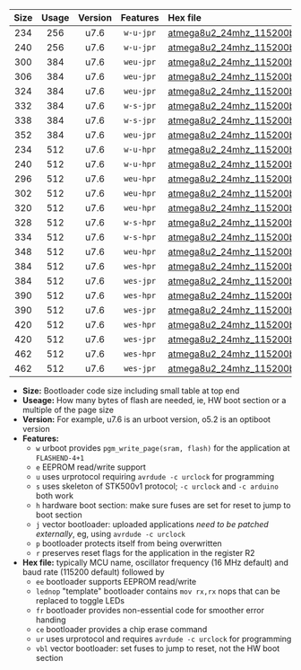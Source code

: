 |Size|Usage|Version|Features|Hex file|
|:-:|:-:|:-:|:-:|:--|
|234|256|u7.6|`w-u-jpr`|[atmega8u2_24mhz_115200bps_ur_vbl.hex](https://raw.githubusercontent.com/stefanrueger/urboot/main//atmega8u2_24mhz_115200bps_ur_vbl.hex)|
|240|256|u7.6|`w-u-jpr`|[atmega8u2_24mhz_115200bps_lednop_ur_vbl.hex](https://raw.githubusercontent.com/stefanrueger/urboot/main//atmega8u2_24mhz_115200bps_lednop_ur_vbl.hex)|
|300|384|u7.6|`weu-jpr`|[atmega8u2_24mhz_115200bps_ee_ur_vbl.hex](https://raw.githubusercontent.com/stefanrueger/urboot/main//atmega8u2_24mhz_115200bps_ee_ur_vbl.hex)|
|306|384|u7.6|`weu-jpr`|[atmega8u2_24mhz_115200bps_ee_lednop_ur_vbl.hex](https://raw.githubusercontent.com/stefanrueger/urboot/main//atmega8u2_24mhz_115200bps_ee_lednop_ur_vbl.hex)|
|324|384|u7.6|`weu-jpr`|[atmega8u2_24mhz_115200bps_ee_lednop_fr_ur_vbl.hex](https://raw.githubusercontent.com/stefanrueger/urboot/main//atmega8u2_24mhz_115200bps_ee_lednop_fr_ur_vbl.hex)|
|332|384|u7.6|`w-s-jpr`|[atmega8u2_24mhz_115200bps_vbl.hex](https://raw.githubusercontent.com/stefanrueger/urboot/main//atmega8u2_24mhz_115200bps_vbl.hex)|
|338|384|u7.6|`w-s-jpr`|[atmega8u2_24mhz_115200bps_lednop_vbl.hex](https://raw.githubusercontent.com/stefanrueger/urboot/main//atmega8u2_24mhz_115200bps_lednop_vbl.hex)|
|352|384|u7.6|`weu-jpr`|[atmega8u2_24mhz_115200bps_ee_lednop_fr_ce_ur_vbl.hex](https://raw.githubusercontent.com/stefanrueger/urboot/main//atmega8u2_24mhz_115200bps_ee_lednop_fr_ce_ur_vbl.hex)|
|234|512|u7.6|`w-u-hpr`|[atmega8u2_24mhz_115200bps_ur.hex](https://raw.githubusercontent.com/stefanrueger/urboot/main//atmega8u2_24mhz_115200bps_ur.hex)|
|240|512|u7.6|`w-u-hpr`|[atmega8u2_24mhz_115200bps_lednop_ur.hex](https://raw.githubusercontent.com/stefanrueger/urboot/main//atmega8u2_24mhz_115200bps_lednop_ur.hex)|
|296|512|u7.6|`weu-hpr`|[atmega8u2_24mhz_115200bps_ee_ur.hex](https://raw.githubusercontent.com/stefanrueger/urboot/main//atmega8u2_24mhz_115200bps_ee_ur.hex)|
|302|512|u7.6|`weu-hpr`|[atmega8u2_24mhz_115200bps_ee_lednop_ur.hex](https://raw.githubusercontent.com/stefanrueger/urboot/main//atmega8u2_24mhz_115200bps_ee_lednop_ur.hex)|
|320|512|u7.6|`weu-hpr`|[atmega8u2_24mhz_115200bps_ee_lednop_fr_ur.hex](https://raw.githubusercontent.com/stefanrueger/urboot/main//atmega8u2_24mhz_115200bps_ee_lednop_fr_ur.hex)|
|328|512|u7.6|`w-s-hpr`|[atmega8u2_24mhz_115200bps.hex](https://raw.githubusercontent.com/stefanrueger/urboot/main//atmega8u2_24mhz_115200bps.hex)|
|334|512|u7.6|`w-s-hpr`|[atmega8u2_24mhz_115200bps_lednop.hex](https://raw.githubusercontent.com/stefanrueger/urboot/main//atmega8u2_24mhz_115200bps_lednop.hex)|
|348|512|u7.6|`weu-hpr`|[atmega8u2_24mhz_115200bps_ee_lednop_fr_ce_ur.hex](https://raw.githubusercontent.com/stefanrueger/urboot/main//atmega8u2_24mhz_115200bps_ee_lednop_fr_ce_ur.hex)|
|384|512|u7.6|`wes-hpr`|[atmega8u2_24mhz_115200bps_ee.hex](https://raw.githubusercontent.com/stefanrueger/urboot/main//atmega8u2_24mhz_115200bps_ee.hex)|
|384|512|u7.6|`wes-jpr`|[atmega8u2_24mhz_115200bps_ee_vbl.hex](https://raw.githubusercontent.com/stefanrueger/urboot/main//atmega8u2_24mhz_115200bps_ee_vbl.hex)|
|390|512|u7.6|`wes-hpr`|[atmega8u2_24mhz_115200bps_ee_lednop.hex](https://raw.githubusercontent.com/stefanrueger/urboot/main//atmega8u2_24mhz_115200bps_ee_lednop.hex)|
|390|512|u7.6|`wes-jpr`|[atmega8u2_24mhz_115200bps_ee_lednop_vbl.hex](https://raw.githubusercontent.com/stefanrueger/urboot/main//atmega8u2_24mhz_115200bps_ee_lednop_vbl.hex)|
|420|512|u7.6|`wes-hpr`|[atmega8u2_24mhz_115200bps_ee_lednop_fr.hex](https://raw.githubusercontent.com/stefanrueger/urboot/main//atmega8u2_24mhz_115200bps_ee_lednop_fr.hex)|
|420|512|u7.6|`wes-jpr`|[atmega8u2_24mhz_115200bps_ee_lednop_fr_vbl.hex](https://raw.githubusercontent.com/stefanrueger/urboot/main//atmega8u2_24mhz_115200bps_ee_lednop_fr_vbl.hex)|
|462|512|u7.6|`wes-hpr`|[atmega8u2_24mhz_115200bps_ee_lednop_fr_ce.hex](https://raw.githubusercontent.com/stefanrueger/urboot/main//atmega8u2_24mhz_115200bps_ee_lednop_fr_ce.hex)|
|462|512|u7.6|`wes-jpr`|[atmega8u2_24mhz_115200bps_ee_lednop_fr_ce_vbl.hex](https://raw.githubusercontent.com/stefanrueger/urboot/main//atmega8u2_24mhz_115200bps_ee_lednop_fr_ce_vbl.hex)|

- **Size:** Bootloader code size including small table at top end
- **Useage:** How many bytes of flash are needed, ie, HW boot section or a multiple of the page size
- **Version:** For example, u7.6 is an urboot version, o5.2 is an optiboot version
- **Features:**
  + `w` urboot provides `pgm_write_page(sram, flash)` for the application at `FLASHEND-4+1`
  + `e` EEPROM read/write support
  + `u` uses urprotocol requiring `avrdude -c urclock` for programming
  + `s` uses skeleton of STK500v1 protocol; `-c urclock` and `-c arduino` both work
  + `h` hardware boot section: make sure fuses are set for reset to jump to boot section
  + `j` vector bootloader: uploaded applications *need to be patched externally*, eg, using `avrdude -c urclock`
  + `p` bootloader protects itself from being overwritten
  + `r` preserves reset flags for the application in the register R2
- **Hex file:** typically MCU name, oscillator frequency (16 MHz default) and baud rate (115200 default) followed by
  + `ee` bootloader supports EEPROM read/write
  + `lednop` "template" bootloader contains `mov rx,rx` nops that can be replaced to toggle LEDs
  + `fr` bootloader provides non-essential code for smoother error handing
  + `ce` bootloader provides a chip erase command
  + `ur` uses urprotocol and requires `avrdude -c urclock` for programming
  + `vbl` vector bootloader: set fuses to jump to reset, not the HW boot section
